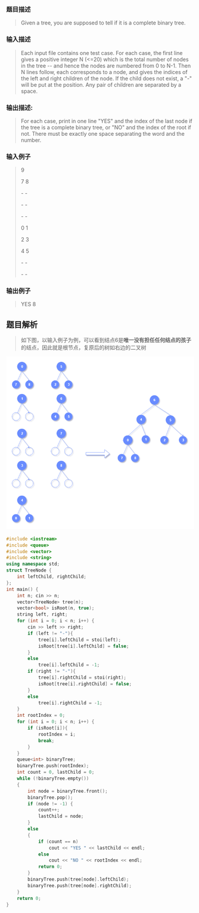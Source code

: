 ### 题目描述

> Given a tree, you are supposed to tell if it is a complete binary tree.

### 输入描述

> Each input file contains one test case. For each case, the first line gives a positive integer N (<=20) which is the total number of nodes in the tree -- and hence the nodes are numbered from 0 to N-1. Then N lines follow, each corresponds to a node, and gives the indices of the left and right children of the node. If the child does not exist, a "-" will be put at the position. Any pair of children are separated by a space.

### 输出描述:
> For each case, print in one line "YES" and the index of the last node if the tree is a complete binary tree, or "NO" and the index of the root if not. There must be exactly one space separating the word and the number.

### 输入例子
> 9
>
>7 8
>
>\- -
>
>\- -
>
>\- -
> 
>0 1
> 
>2 3
>
>4 5
>
>\- -
>
>\- -

### 输出例子
> YES 8

## 题目解析
>如下图，以输入例子为例，可以看到结点6是**唯一没有担任任何结点的孩子**的结点，因此就是根节点，复原后的树如右边的二叉树

![image](https://github.com/kurong00/EditGraphics/blob/master/blog/1110.%20Complete%20Binary%20Tree.png)

```C++
#include <iostream>
#include <queue>
#include <vector>
#include <string>
using namespace std;
struct TreeNode {
	int leftChild, rightChild;
};
int main() {
	int n; cin >> n;
	vector<TreeNode> tree(n);
	vector<bool> isRoot(n, true);
	string left, right;
	for (int i = 0; i < n; i++) {
		cin >> left >> right;
		if (left != "-"){
			tree[i].leftChild = stoi(left);
			isRoot[tree[i].leftChild] = false;
		}
		else
			tree[i].leftChild = -1;
		if (right != "-"){
			tree[i].rightChild = stoi(right);
			isRoot[tree[i].rightChild] = false;
		}
		else 
			tree[i].rightChild = -1;
	}
	int rootIndex = 0;
	for (int i = 0; i < n; i++) {
		if (isRoot[i]){
			rootIndex = i;
			break;
		}
	}
	queue<int> binaryTree;
	binaryTree.push(rootIndex);
	int count = 0, lastChild = 0;
	while (!binaryTree.empty())
	{
		int node = binaryTree.front();
		binaryTree.pop();
		if (node != -1) {
			count++;
			lastChild = node;
		}
		else
		{
			if (count == n)
				cout << "YES " << lastChild << endl;
			else
				cout << "NO " << rootIndex << endl;
			return 0;
		}
		binaryTree.push(tree[node].leftChild);
		binaryTree.push(tree[node].rightChild);
	}
	return 0;
}
```